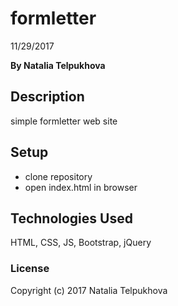 # formletter

11/29/2017

**By Natalia Telpukhova**

## Description

simple formletter web site

## Setup

* clone repository
* open index.html in browser

## Technologies Used

HTML, CSS, JS, Bootstrap, jQuery

### License

Copyright (c) 2017 Natalia Telpukhova
